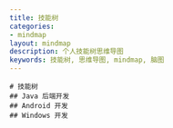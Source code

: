 ```yaml
---
title: 技能树
categories:
- mindmap
layout: mindmap
description: 个人技能树思维导图
keywords: 技能树, 思维导图, mindmap, 脑图
---
```


```mindmap
# 技能树
## Java 后端开发
## Android 开发
## Windows 开发
```
